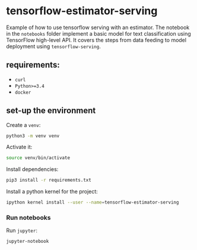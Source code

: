 # tensorflow-estimator-serving

Example of how to use tensorflow serving with an estimator.
The notebook in the `notebooks` folder implement a basic model for text classification using TensorFlow high-level API.
It covers the steps from data feeding to model deployment using `tensorflow-serving`.

## requirements:
- `curl`
- `Python>=3.4`
- `docker`

## set-up the environment

Create a `venv`:

```sh
python3 -m venv venv
```

Activate it:

```sh
source venv/bin/activate
```

Install dependencies:

```sh
pip3 install -r requirements.txt
```

Install a python kernel for the project:

```sh
ipython kernel install --user --name=tensorflow-estimator-serving
```

### Run notebooks

Run `jupyter`:

```sh
jupyter-notebook
```
